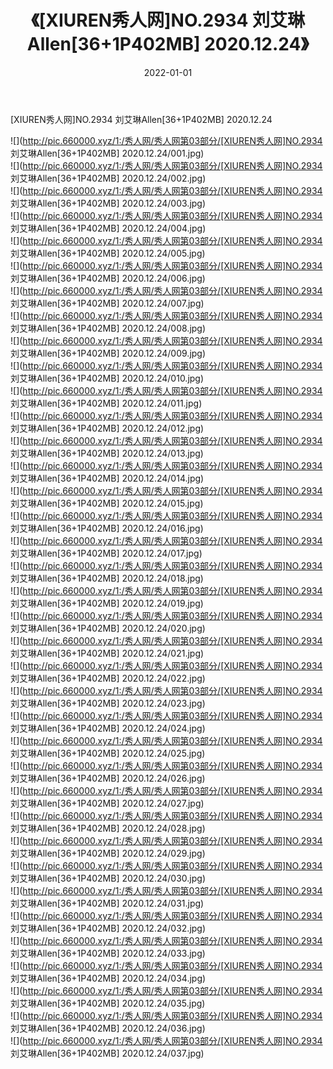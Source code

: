 ﻿---
layout: post
title:  《[XIUREN秀人网]NO.2934 刘艾琳Allen[36+1P402MB] 2020.12.24》
date:   2022-01-01
img: http://pic.660000.xyz/1:/秀人网/秀人网第03部分/[XIUREN秀人网]NO.2934 刘艾琳Allen[36+1P402MB] 2020.12.24/000.jpg
categories: [美女, 清纯, 唯美]
---

[XIUREN秀人网]NO.2934 刘艾琳Allen[36+1P402MB] 2020.12.24

 ![](http://pic.660000.xyz/1:/秀人网/秀人网第03部分/[XIUREN秀人网]NO.2934 刘艾琳Allen[36+1P402MB] 2020.12.24/001.jpg) <br>![](http://pic.660000.xyz/1:/秀人网/秀人网第03部分/[XIUREN秀人网]NO.2934 刘艾琳Allen[36+1P402MB] 2020.12.24/002.jpg) <br>![](http://pic.660000.xyz/1:/秀人网/秀人网第03部分/[XIUREN秀人网]NO.2934 刘艾琳Allen[36+1P402MB] 2020.12.24/003.jpg) <br>![](http://pic.660000.xyz/1:/秀人网/秀人网第03部分/[XIUREN秀人网]NO.2934 刘艾琳Allen[36+1P402MB] 2020.12.24/004.jpg) <br>![](http://pic.660000.xyz/1:/秀人网/秀人网第03部分/[XIUREN秀人网]NO.2934 刘艾琳Allen[36+1P402MB] 2020.12.24/005.jpg) <br>![](http://pic.660000.xyz/1:/秀人网/秀人网第03部分/[XIUREN秀人网]NO.2934 刘艾琳Allen[36+1P402MB] 2020.12.24/006.jpg) <br>![](http://pic.660000.xyz/1:/秀人网/秀人网第03部分/[XIUREN秀人网]NO.2934 刘艾琳Allen[36+1P402MB] 2020.12.24/007.jpg) <br>![](http://pic.660000.xyz/1:/秀人网/秀人网第03部分/[XIUREN秀人网]NO.2934 刘艾琳Allen[36+1P402MB] 2020.12.24/008.jpg) <br>![](http://pic.660000.xyz/1:/秀人网/秀人网第03部分/[XIUREN秀人网]NO.2934 刘艾琳Allen[36+1P402MB] 2020.12.24/009.jpg) <br>![](http://pic.660000.xyz/1:/秀人网/秀人网第03部分/[XIUREN秀人网]NO.2934 刘艾琳Allen[36+1P402MB] 2020.12.24/010.jpg) <br>![](http://pic.660000.xyz/1:/秀人网/秀人网第03部分/[XIUREN秀人网]NO.2934 刘艾琳Allen[36+1P402MB] 2020.12.24/011.jpg) <br>![](http://pic.660000.xyz/1:/秀人网/秀人网第03部分/[XIUREN秀人网]NO.2934 刘艾琳Allen[36+1P402MB] 2020.12.24/012.jpg) <br>![](http://pic.660000.xyz/1:/秀人网/秀人网第03部分/[XIUREN秀人网]NO.2934 刘艾琳Allen[36+1P402MB] 2020.12.24/013.jpg) <br>![](http://pic.660000.xyz/1:/秀人网/秀人网第03部分/[XIUREN秀人网]NO.2934 刘艾琳Allen[36+1P402MB] 2020.12.24/014.jpg) <br>![](http://pic.660000.xyz/1:/秀人网/秀人网第03部分/[XIUREN秀人网]NO.2934 刘艾琳Allen[36+1P402MB] 2020.12.24/015.jpg) <br>![](http://pic.660000.xyz/1:/秀人网/秀人网第03部分/[XIUREN秀人网]NO.2934 刘艾琳Allen[36+1P402MB] 2020.12.24/016.jpg) <br>![](http://pic.660000.xyz/1:/秀人网/秀人网第03部分/[XIUREN秀人网]NO.2934 刘艾琳Allen[36+1P402MB] 2020.12.24/017.jpg) <br>![](http://pic.660000.xyz/1:/秀人网/秀人网第03部分/[XIUREN秀人网]NO.2934 刘艾琳Allen[36+1P402MB] 2020.12.24/018.jpg) <br>![](http://pic.660000.xyz/1:/秀人网/秀人网第03部分/[XIUREN秀人网]NO.2934 刘艾琳Allen[36+1P402MB] 2020.12.24/019.jpg) <br>![](http://pic.660000.xyz/1:/秀人网/秀人网第03部分/[XIUREN秀人网]NO.2934 刘艾琳Allen[36+1P402MB] 2020.12.24/020.jpg) <br>![](http://pic.660000.xyz/1:/秀人网/秀人网第03部分/[XIUREN秀人网]NO.2934 刘艾琳Allen[36+1P402MB] 2020.12.24/021.jpg) <br>![](http://pic.660000.xyz/1:/秀人网/秀人网第03部分/[XIUREN秀人网]NO.2934 刘艾琳Allen[36+1P402MB] 2020.12.24/022.jpg) <br>![](http://pic.660000.xyz/1:/秀人网/秀人网第03部分/[XIUREN秀人网]NO.2934 刘艾琳Allen[36+1P402MB] 2020.12.24/023.jpg) <br>![](http://pic.660000.xyz/1:/秀人网/秀人网第03部分/[XIUREN秀人网]NO.2934 刘艾琳Allen[36+1P402MB] 2020.12.24/024.jpg) <br>![](http://pic.660000.xyz/1:/秀人网/秀人网第03部分/[XIUREN秀人网]NO.2934 刘艾琳Allen[36+1P402MB] 2020.12.24/025.jpg) <br>![](http://pic.660000.xyz/1:/秀人网/秀人网第03部分/[XIUREN秀人网]NO.2934 刘艾琳Allen[36+1P402MB] 2020.12.24/026.jpg) <br>![](http://pic.660000.xyz/1:/秀人网/秀人网第03部分/[XIUREN秀人网]NO.2934 刘艾琳Allen[36+1P402MB] 2020.12.24/027.jpg) <br>![](http://pic.660000.xyz/1:/秀人网/秀人网第03部分/[XIUREN秀人网]NO.2934 刘艾琳Allen[36+1P402MB] 2020.12.24/028.jpg) <br>![](http://pic.660000.xyz/1:/秀人网/秀人网第03部分/[XIUREN秀人网]NO.2934 刘艾琳Allen[36+1P402MB] 2020.12.24/029.jpg) <br>![](http://pic.660000.xyz/1:/秀人网/秀人网第03部分/[XIUREN秀人网]NO.2934 刘艾琳Allen[36+1P402MB] 2020.12.24/030.jpg) <br>![](http://pic.660000.xyz/1:/秀人网/秀人网第03部分/[XIUREN秀人网]NO.2934 刘艾琳Allen[36+1P402MB] 2020.12.24/031.jpg) <br>![](http://pic.660000.xyz/1:/秀人网/秀人网第03部分/[XIUREN秀人网]NO.2934 刘艾琳Allen[36+1P402MB] 2020.12.24/032.jpg) <br>![](http://pic.660000.xyz/1:/秀人网/秀人网第03部分/[XIUREN秀人网]NO.2934 刘艾琳Allen[36+1P402MB] 2020.12.24/033.jpg) <br>![](http://pic.660000.xyz/1:/秀人网/秀人网第03部分/[XIUREN秀人网]NO.2934 刘艾琳Allen[36+1P402MB] 2020.12.24/034.jpg) <br>![](http://pic.660000.xyz/1:/秀人网/秀人网第03部分/[XIUREN秀人网]NO.2934 刘艾琳Allen[36+1P402MB] 2020.12.24/035.jpg) <br>![](http://pic.660000.xyz/1:/秀人网/秀人网第03部分/[XIUREN秀人网]NO.2934 刘艾琳Allen[36+1P402MB] 2020.12.24/036.jpg) <br>![](http://pic.660000.xyz/1:/秀人网/秀人网第03部分/[XIUREN秀人网]NO.2934 刘艾琳Allen[36+1P402MB] 2020.12.24/037.jpg) <br>
